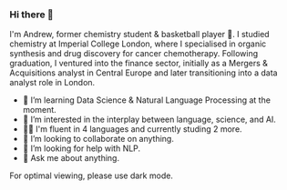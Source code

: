 ### Hi there 👋

I'm Andrew, former chemistry student & basketball player 🏀. I studied chemistry at Imperial College London, where I specialised in organic synthesis and drug discovery for cancer chemotherapy. Following graduation, I ventured into the finance sector, initially as a Mergers & Acquisitions analyst in Central Europe and later transitioning into a data analyst role in London.

- 🔭 I’m learning Data Science & Natural Language Processing at the moment.
- 🌱 I’m interested in the interplay between language, science, and AI.
- 👨‍🎓 I'm fluent in 4 languages and currently studing 2 more.
- 👯 I’m looking to collaborate on anything.
- 🤔 I’m looking for help with NLP.
- 💬 Ask me about anything.

For optimal viewing, please use dark mode.
